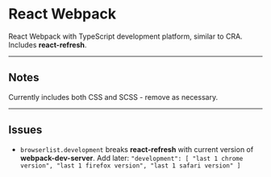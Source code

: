 # React Webpack

React Webpack with TypeScript development platform, similar to CRA. Includes **react-refresh**.

---

## Notes

Currently includes both CSS and SCSS - remove as necessary.

---

## Issues

- `browserlist.development` breaks **react-refresh** with current version of **webpack-dev-server**. Add later: `"development": [ "last 1 chrome version", "last 1 firefox version", "last 1 safari version" ]`
